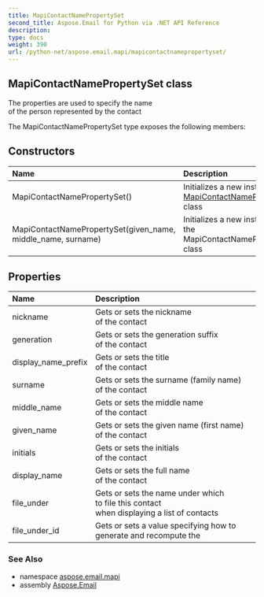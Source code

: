 ```yaml
---
title: MapiContactNamePropertySet
second_title: Aspose.Email for Python via .NET API Reference
description: 
type: docs
weight: 390
url: /python-net/aspose.email.mapi/mapicontactnamepropertyset/
---
```


## MapiContactNamePropertySet class

The properties are used to specify the name <br/>            of the person represented by the contact

The MapiContactNamePropertySet type exposes the following members:
## Constructors
| Name | Description |
| :- | :- |
|MapiContactNamePropertySet()|Initializes a new instance of [MapiContactNamePropertySet](/email/python-net/aspose.email.mapi/mapicontactnamepropertyset/) class|
|MapiContactNamePropertySet(given_name, middle_name, surname)|Initializes a new instance of the MapiContactNamePropertySet class|
## Properties
| Name | Description |
| :- | :- |
|nickname|Gets or sets the nickname <br/>            of the contact|
|generation|Gets or sets the generation suffix <br/>            of the contact|
|display_name_prefix|Gets or sets the title <br/>            of the contact|
|surname|Gets or sets the surname (family name) <br/>            of the contact|
|middle_name|Gets or sets the middle name <br/>            of the contact|
|given_name|Gets or sets the given name (first name) <br/>            of the contact|
|initials|Gets or sets the initials <br/>            of the contact|
|display_name|Gets or sets the full name <br/>            of the contact|
|file_under|Gets or sets the name under which <br/>            to file this contact <br/>            when displaying a list of contacts|
|file_under_id|Gets or sets a value specifying how to generate and recompute the|

### See Also

* namespace [aspose.email.mapi](/email/python-net/aspose.email.mapi/)
* assembly [Aspose.Email](/email/python-net/)

